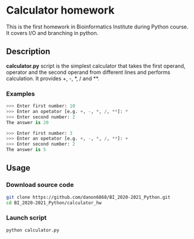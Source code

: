 # Calculator homework

This is the first homework in Bioinformatics Institute during Python course. It covers I/O and branching in python.

## Description

**calculator.py** script is the simplest calculator that takes the first operand, operator and the second operand from different lines and performs calculation. It provides +, -, *, / and **.

### Examples

```python
>>> Enter first number: 10
>>> Enter an opetator [e.g. +, -, *, /, **]: *
>>> Enter second number: 2
The answer is 20
```

```python
>>> Enter first number: 3
>>> Enter an opetator [e.g. +, -, *, /, **]: +
>>> Enter second number: 2
The answer is 5
```

## Usage

### Download source code

```bash
git clone https://github.com/danon6868/BI_2020-2021_Python.git
cd BI_2020-2021_Python/calculator_hw
```

### Launch script

```bash
python calculator.py
```
